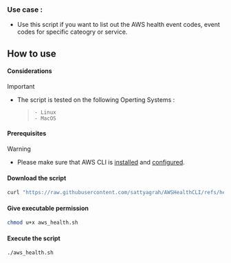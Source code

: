 ### Use case : 

- Use this script if you want to list out the AWS health event codes, event codes for specific cateogry or service. 


## How to use

#### Considerations

> [!IMPORTANT]
> 
> + The script is tested on the following Operting Systems :
>
>    > ```
>    > - Linux
>    > - MacOS
>    > ``` 

#### Prerequisites

> [!WARNING]
>
> + Please make sure that AWS CLI is [installed](https://docs.aws.amazon.com/cli/latest/userguide/getting-started-install.html#getting-started-install-instructions) and [configured](https://docs.aws.amazon.com/cli/latest/userguide/cli-chap-configure.html).

#### Download the script 

```sh 
curl "https://raw.githubusercontent.com/sattyagrah/AWSHealthCLI/refs/heads/main/aws_health.sh" -o "aws_health.sh"
```

#### Give executable permission

```sh
chmod u+x aws_health.sh
```

#### Execute the script

```sh
./aws_health.sh
```